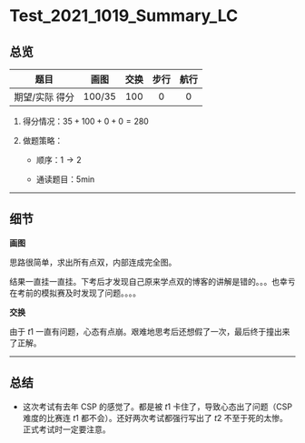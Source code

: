 # Test_2021_1019_Summary_LC

## 总览

|   题目  |  画图  |  交换  |   步行  | 航行 |
| :------------: | :---------------------------: | :----------------------------: | :---------------: | :-:|
| 期望/实际 得分 |              $100/35$               |              $100$              |       $0$        | $0$ |

1. 得分情况：$35 + 100 + 0 + 0 = 280$

2. 做题策略：

	* 顺序：$1 \to 2$

	* 通读题目：$5\mathrm{min}$

---

## 细节

**画图**

思路很简单，求出所有点双，内部连成完全图。

结果一直挂一直挂。下考后才发现自己原来学点双的博客的讲解是错的。。。也幸亏在考前的模拟赛及时发现了问题。。。。

**交换**

由于 $t1$ 一直有问题，心态有点崩。艰难地思考后还想假了一次，最后终于撞出来了正解。

---

## 总结

* 这次考试有去年 CSP 的感觉了。都是被 $t1$ 卡住了，导致心态出了问题（CSP 难度的比赛连 $t1$ 都不会）。还好两次考试都强行写出了 $t2$ 不至于死的太惨。 正式考试时一定要注意。